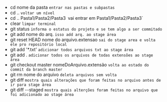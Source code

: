 * cd nome da pasta `entrar nas pastas e subpastas`
* cd .. `voltar um nível`
* cd .. Pasta1/Pasta2/Pasta3` `vai entrar em Pasta1/Pasta2/Pasta3`
* clear `limpar terminal`
* git status `informa o estatus do projeto e se tem algo a ser commitado`
* git add nome do arq. `isso add arq. ao stage área`
* git reset HEAD nome do arquivo.extensao `sai do stage area e volta ele pro repositório local`
* git add '*.txt' `adicionar todos arquivos txt ao stage área`
* git add . `adicionar todos os arquivos de todas extensões ao stage área`
* git checkout master nomeDoArquivo.extensão `volta ao estado do commit da branch master`
* git rm nome do arquivo `deleta arquivos sem volta`
* git diff `mostra quais alterações que foram feitas no arquivo antes de ir para stage área`
* git diff --staged `mostra quais alterções foram feitas no arquivo que foi adicionado ao stage área`